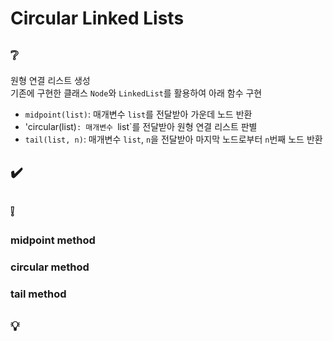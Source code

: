 # Circular Linked Lists

## ❔
원형 연결 리스트 생성  
기존에 구현한 클래스 `Node`와 `LinkedList`를 활용하여 아래 함수 구현
- `midpoint(list)`: 매개변수 `list`를 전달받아 가운데 노드 반환
- 'circular(list)`: 매개변수 `list`를 전달받아 원형 연결 리스트 판별
- `tail(list, n)`: 매개변수 `list`, `n`을 전달받아 마지막 노드로부터 `n`번째 노드 반환

## ✔️

## ❕
### midpoint method

### circular method

### tail method

## 💡
